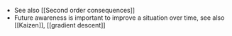- See also [[Second order consequences]]
- Future awareness is important to improve a situation over time, see also [[Kaizen]], [[gradient descent]]